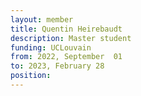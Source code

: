 ```yaml
---
layout: member
title: Quentin Heirebaudt
description: Master student
funding: UCLouvain
from: 2022, September  01
to: 2023, February 28
position:
---
```


